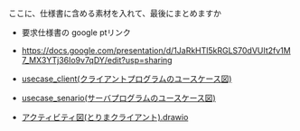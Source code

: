 ここに、仕様書に含める素材を入れて、最後にまとめますか

- 要求仕様書の google ptリンク
- https://docs.google.com/presentation/d/1JaRkHTl5kRGLS70dVUIt2fv1M7_MX3YTj36Io9v7qDY/edit?usp=sharing

- [usecase_client(クライアントプログラムのユースケース図)](https://app.diagrams.net/#HC4P3/YNU_Othello/main/要求仕様書/usecase_client.drawio)

- [usecase_senario(サーバプログラムのユースケース図)](https://app.diagrams.net/#HC4P3/YNU_Othello/main/要求仕様書/usecase_server.drawio)

- [アクティビティ図(とりまクライアント).drawio](https://app.diagrams.net/#HC4P3/YNU_Othello/main/要求仕様書/アクティビティ図(とりまクライアント).drawio)
